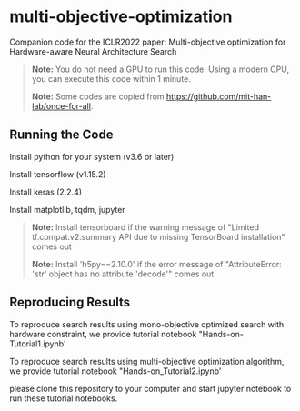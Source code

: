 # multi-objective-optimization

Companion code for the ICLR2022 paper: Multi-objective optimization for Hardware-aware
Neural Architecture Search

> **Note:** You do not need a GPU to run this code. Using a modern CPU, you can execute this code within 1 minute.
> 
> **Note:** Some codes are copied from https://github.com/mit-han-lab/once-for-all.

## Running the Code

Install python for your system (v3.6 or later)

Install tensorflow (v1.15.2)

Install keras (2.2.4)

Install matplotlib, tqdm, jupyter

> **Note:** Install tensorboard if the warning message of "Limited tf.compat.v2.summary API due to missing TensorBoard installation" comes out
> 
> **Note:** Install 'h5py==2.10.0' if the error message of "AttributeError: 'str' object has no attribute 'decode'" comes out


## Reproducing Results
To reproduce search results using mono-objective optimized search with hardware constraint, 
we provide tutorial notebook "Hands-on-Tutorial1.ipynb'

To reproduce search results using multi-objective optimization algorithm, 
we provide tutorial notebook "Hands-on_Tutorial2.ipynb'

please clone this repository to your computer and start jupyter notebook to run these tutorial notebooks.

